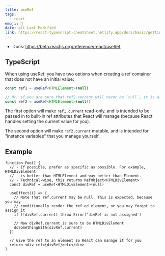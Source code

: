 ```yaml
---
title: useRef
tags:
  - react
emoji: 🎣
date: git Last Modified
link: https://react-typescript-cheatsheet.netlify.app/docs/basic/getting-started/hooks/#useref
---
```


- Docs: https://beta.reactjs.org/reference/react/useRef

## TypeScript

When using useRef, you have two options when creating a ref container that does not have an initial value:

```ts
const ref1 = useRef<HTMLElement>(null)

// Or, if you are sure that ref2.current will never be `null`, it is also possible to use the non-null assertion operator !
const ref2 = useRef<HTMLElement>(null!)
```

The first option will make `ref1.current` read-only, and is intended to be passed in to built-in ref attributes that React will manage (because React handles setting the current value for you).

The second option will make `ref2.current` mutable, and is intended for "instance variables" that you manage yourself.

## Example

```tsx
function Foo() {
  // - If possible, prefer as specific as possible. For example, HTMLDivElement
  //   is better than HTMLElement and way better than Element.
  // - Technical-wise, this returns RefObject<HTMLDivElement>
  const divRef = useRef<HTMLDivElement>(null)

  useEffect(() => {
    // Note that ref.current may be null. This is expected, because you may
    // conditionally render the ref-ed element, or you may forgot to assign it
    if (!divRef.current) throw Error('divRef is not assigned')

    // Now divRef.current is sure to be HTMLDivElement
    doSomethingWith(divRef.current)
  })

  // Give the ref to an element so React can manage it for you
  return <div ref={divRef}>etc</div>
}
```
